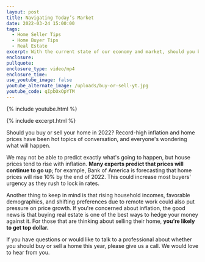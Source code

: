 ```yaml
---
layout: post
title: Navigating Today’s Market
date: 2022-03-24 15:00:00
tags:
  - Home Seller Tips
  - Home Buyer Tips
  - Real Estate
excerpt: With the current state of our economy and market, should you buy or sell?
enclosure:
pullquote:
enclosure_type: video/mp4
enclosure_time:
use_youtube_image: false
youtube_alternate_image: /uploads/buy-or-sell-yt.jpg
youtube_code: qIpbOxOpYTM
---
```

{% include youtube.html %}

{% include excerpt.html %}

Should you buy or sell your home in 2022? Record-high inflation and home prices have been hot topics of conversation, and everyone's wondering what will happen.

We may not be able to predict exactly what's going to happen, but house prices tend to rise with inflation. **Many experts predict that prices will continue to go up**; for example, Bank of America is forecasting that home prices will rise 10% by the end of 2022. This could increase most buyers' urgency as they rush to lock in rates.

Another thing to keep in mind is that rising household incomes, favorable demographics, and shifting preferences due to remote work could also put pressure on price growth. If you're concerned about inflation, the good news is that buying real estate is one of the best ways to hedge your money against it. For those that are thinking about selling their home, **you’re likely to get top dollar.**

If you have questions or would like to talk to a professional about whether you should buy or sell a home this year, please give us a call. We would love to hear from you.
